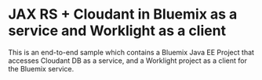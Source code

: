 JAX RS + Cloudant in Bluemix as a service and Worklight as a client 
===
This is an end-to-end sample which contains a Bluemix Java EE Project that accesses Cloudant DB as a service, and a Worklight project as a client for the Bluemix service.
